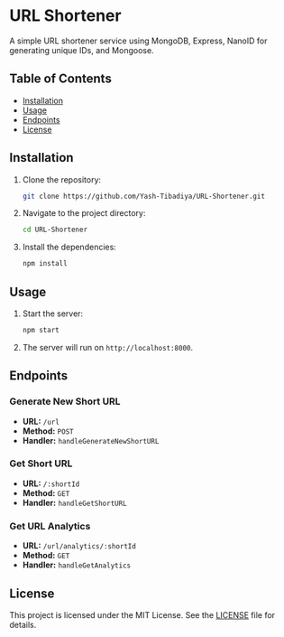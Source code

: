 # URL Shortener

A simple URL shortener service using MongoDB, Express, NanoID for generating unique IDs, and Mongoose.

## Table of Contents

- [Installation](#installation)
- [Usage](#usage)
- [Endpoints](#endpoints)
- [License](#license)

## Installation

1. Clone the repository:
    ```bash
    git clone https://github.com/Yash-Tibadiya/URL-Shortener.git
    ```
2. Navigate to the project directory:
    ```bash
    cd URL-Shortener
    ```
3. Install the dependencies:
    ```bash
    npm install
    ```

## Usage

1. Start the server:
    ```bash
    npm start
    ```
2. The server will run on `http://localhost:8000`.

## Endpoints

### Generate New Short URL

- **URL:** `/url`
- **Method:** `POST`
- **Handler:** `handleGenerateNewShortURL`

### Get Short URL

- **URL:** `/:shortId`
- **Method:** `GET`
- **Handler:** `handleGetShortURL`

### Get URL Analytics

- **URL:** `/url/analytics/:shortId`
- **Method:** `GET`
- **Handler:** `handleGetAnalytics`

## License

This project is licensed under the MIT License. See the [LICENSE](LICENSE) file for details.
